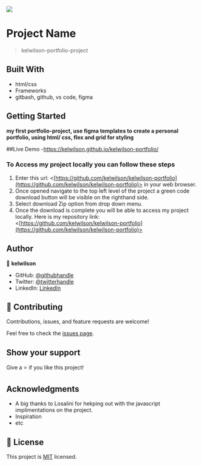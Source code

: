 ![](https://img.shields.io/badge/Microverse-blueviolet)

# Project Name

> kelwilson-portfolio-project

## Built With

- html/css
- Frameworks
- gitbash, github, vs code, figma

## Getting Started

**my first portfolio-project, use figma templates to create a personal portfolio, using html/ css, flex and grid for styling**

##Live Demo
-https://kelwilson.github.io/kelwilson-portfolio/

### To Access my project locally you can follow these steps

1. Enter this url: <[https://github.com/kelwilson/kelwilson-portfolio](https://github.com/kelwilson/kelwilson-portfolio)> in your web browser.
2. Once opened navigate to the top left level of the project a green code download button will be visible on the righthand side.
3. Select download Zip option from drop down menu.
4. Once the download is complete you will be able to access my project locally.
   Here is my repository link: <[https://github.com/kelwilson/kelwilson-portfolio](https://github.com/kelwilson/kelwilson-portfolio)>


## Author

👤 **kelwilson**

- GitHub: [@githubhandle](https://github.com/kelwilson)
- Twitter: [@twitterhandle](https://twitter.com/BesongMaris)
- LinkedIn: [LinkedIn](https://linkedin.com/in/kelly-besong-b33074237)

## 🤝 Contributing

Contributions, issues, and feature requests are welcome!

Feel free to check the [issues page](../../issues/).

## Show your support

Give a ⭐️ if you like this project!

## Acknowledgments

- A big thanks to Losalini for hekping out with the javascript implimentations on the project.
- Inspiration
- etc

## 📝 License

This project is [MIT](./MIT.md) licensed.

